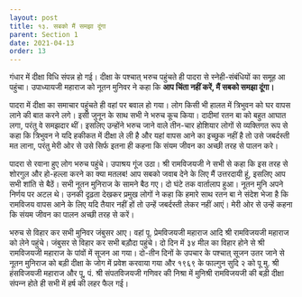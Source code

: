 ```yaml
---
layout: post
title: १३. सबको मैं समझा दूंगा
parent: Section 1
date: 2021-04-13
order: 13
---
```


गंधार में दीक्षा विधि संपन्न हो गई। दीक्षा के पश्चात्‌ भरुच पहुंचते ही पादरा से स्नेही-संबंधियों का समूह आ पहुंचा। उपाध्यायजी महाराज को नूतन मुनिवर ने कहा कि **आप चिंता नहीं करें, मैं सबको समझा दूंगा।**

पादरा में दीक्षा का समाचार पहुंचते ही वहां पर बवाल हो गया। लोग किसी भी हालत में त्रिभुवन को घर वापस लाने की बात करने लगे। इसी जुनून के साथ सभी ने भरुच कूच किया। दादीमां रतन बा को बहुत आघात लगा, परंतु वे समझदार थीं। इसलिए उन्होंने भरुच जाने वाले तीन-चार होशियार लोगों से व्यक्तिगत रूप से कहा कि त्रिभुवन ने यदि हकीकत में दीक्षा ले ली है और यहां वापस आने का इच्छुक नहीं है तो उसे जबर्दस्ती मत लाना, परंतु मेरी ओर से उसे सिर्फ इतना ही कहना कि संयम जीवन का अच्छी तरह से पालन करे।

पादरा से रवाना हुए लोग भरुच पहुंचे। उपाश्रय गूंज उठा। श्री रामविजयजी ने सभी से कहा कि इस तरह से शोरगुल और हो-हल्ला करने का क्‍या मतलब! आप सबको जवाब देने के लिए मैं उत्तरदायी हूं, इसलिए आप सभी शांति से बैठें। सभी नूतन मुनिराज के सामने बैठ गए। दो घंटे तक वार्तालाप हुआ। नूतन मुनि अपने निर्णय पर अटल थे। उनकी दृढ़ता देखकर प्रमुख लोगों ने कहा कि हमारे साथ रतन बा ने संदेश भेजा है कि रामविजय वापस आने के लिए यदि तैयार नहीं हों तो उन्हें जबर्दस्ती लेकर नहीं आएं। मेरी ओर से उन्हें कहना कि संयम जीवन का पालन अच्छी तरह से करें।

भरुच से विहार कर सभी मुनिवर जंबुसर आए। वहां पू. प्रेमविजयजी महाराज आदि श्री रामविजयजी महाराज को लेने पहुंचे। जंबुसर से विहार कर सभी बड़ौदा पहुंचे। दो दिन में ३४ मील का विहार होने से श्री रामविजयजी महाराज के पांवों में सूजन आ गया। दो-तीन दिनों के उपचार के पश्चात्‌ सूजन उतर जाने से नूतन मुनिराज को बड़ी दीक्षा के जोग में प्रवेश करवाया गया और १९६९ के फाल्गुन सुदि २ को पू मु. श्री हंसविजयजी महाराज और पू, पं. श्री संपतविजयजी गणिवर की निश्रा में मुनिश्री रामविजयजी की बड़ी दीक्षा संपन्‍न होते ही सभी में हर्ष की लहर फैल गई।
